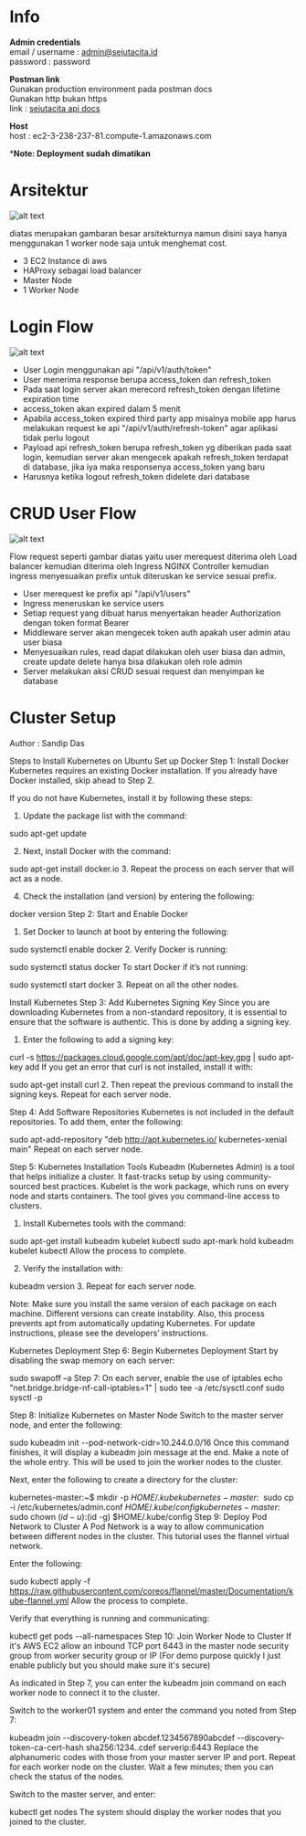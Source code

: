 # Info
**Admin credentials** <br>
email / username	: admin@sejutacita.id <br>
password			: password

**Postman link** <br>
Gunakan production environment pada postman docs <br>
Gunakan http bukan https <br>
link : [sejutacita api docs](https://documenter.getpostman.com/view/11962530/TVsskUi6)

**Host** <br>
host : ec2-3-238-237-81.compute-1.amazonaws.com <br>

***Note: Deployment sudah dimatikan**

# Arsitektur

![alt text](https://github.com/Rampo0/assignment-test/blob/master/image/Keseluruhan%20Arisitektur.png) <br>

diatas merupakan gambaran besar arsitekturnya namun disini saya hanya menggunakan 1 worker node saja untuk menghemat cost.

- 3 EC2 Instance di aws
- HAProxy sebagai load balancer
- Master Node
- 1 Worker Node

# Login Flow

![alt text](https://github.com/Rampo0/assignment-test/blob/master/image/Auth%20Login%20Flow.png) <br>

- User Login menggunakan api "/api/v1/auth/token"
- User menerima response berupa access_token dan refresh_token
- Pada saat login server akan merecord refresh_token dengan lifetime expiration time
- access_token akan expired dalam 5 menit
- Apabila access_token expired third party app misalnya mobile app harus melakukan request ke api "/api/v1/auth/refresh-token" agar aplikasi tidak perlu logout
- Payload api refresh_token berupa refresh_token yg diberikan pada saat login, kemudian server akan mengecek apakah refresh_token terdapat di database, jika iya maka responsenya access_token yang baru
- Harusnya ketika logout refresh_token didelete dari database

# CRUD User Flow

![alt text](https://github.com/Rampo0/assignment-test/blob/master/image/CRUD%20Flow.png) <br>

Flow request seperti gambar diatas yaitu user merequest diterima oleh Load balancer kemudian diterima oleh Ingress NGINX Controller kemudian ingress menyesuaikan prefix untuk diteruskan ke service sesuai prefix.

- User merequest ke prefix api "/api/v1/users"
- Ingress meneruskan ke service users
- Setiap request yang dibuat harus menyertakan header Authorization dengan token format Bearer
- Middleware server akan mengecek token auth apakah user admin atau user biasa
- Menyesuaikan rules, read dapat dilakukan oleh user biasa dan admin, create update delete hanya bisa dilakukan oleh role admin
- Server melakukan aksi CRUD sesuai request dan menyimpan ke database

# Cluster Setup

Author : Sandip Das

Steps to Install Kubernetes on Ubuntu
Set up Docker
Step 1: Install Docker
Kubernetes requires an existing Docker installation. If you already have Docker installed, skip ahead to Step 2.

If you do not have Kubernetes, install it by following these steps:

1. Update the package list with the command:

sudo apt-get update


2. Next, install Docker with the command:

sudo apt-get install docker.io
3. Repeat the process on each server that will act as a node.

4. Check the installation (and version) by entering the following:

docker version
Step 2: Start and Enable Docker
1. Set Docker to launch at boot by entering the following:

sudo systemctl enable docker
2. Verify Docker is running:

sudo systemctl status docker
To start Docker if it’s not running:

sudo systemctl start docker
3. Repeat on all the other nodes.

Install Kubernetes
Step 3: Add Kubernetes Signing Key
Since you are downloading Kubernetes from a non-standard repository, it is essential to ensure that the software is authentic. This is done by adding a signing key.

1. Enter the following to add a signing key:

curl -s https://packages.cloud.google.com/apt/doc/apt-key.gpg | sudo apt-key add
If you get an error that curl is not installed, install it with:

sudo apt-get install curl
2. Then repeat the previous command to install the signing keys. Repeat for each server node.

Step 4: Add Software Repositories
Kubernetes is not included in the default repositories. To add them, enter the following:

sudo apt-add-repository "deb http://apt.kubernetes.io/ kubernetes-xenial main"
Repeat on each server node.

Step 5: Kubernetes Installation Tools
Kubeadm (Kubernetes Admin) is a tool that helps initialize a cluster. It fast-tracks setup by using community-sourced best practices. Kubelet is the work package, which runs on every node and starts containers. The tool gives you command-line access to clusters.

1. Install Kubernetes tools with the command:

sudo apt-get install kubeadm kubelet kubectl
sudo apt-mark hold kubeadm kubelet kubectl
Allow the process to complete.

2. Verify the installation with:

kubeadm version
3. Repeat for each server node.

Note: Make sure you install the same version of each package on each machine. Different versions can create instability. Also, this process prevents apt from automatically updating Kubernetes. For update instructions, please see the developers’ instructions.

Kubernetes Deployment
Step 6: Begin Kubernetes Deployment
Start by disabling the swap memory on each server:

sudo swapoff –a
Step 7:
On each server, enable the use of iptables 
echo "net.bridge.bridge-nf-call-iptables=1" | sudo tee -a /etc/sysctl.conf
sudo sysctl -p

Step 8: Initialize Kubernetes on Master Node
Switch to the master server node, and enter the following:

sudo kubeadm init --pod-network-cidr=10.244.0.0/16
Once this command finishes, it will display a kubeadm join message at the end. Make a note of the whole entry. This will be used to join the worker nodes to the cluster.

Next, enter the following to create a directory for the cluster:

kubernetes-master:~$ mkdir -p $HOME/.kube
kubernetes-master:~$ sudo cp -i /etc/kubernetes/admin.conf $HOME/.kube/config
kubernetes-master:~$ sudo chown $(id -u):$(id -g) $HOME/.kube/config
Step 9: Deploy Pod Network to Cluster
A Pod Network is a way to allow communication between different nodes in the cluster. This tutorial uses the flannel virtual network.

Enter the following:

sudo kubectl apply -f https://raw.githubusercontent.com/coreos/flannel/master/Documentation/kube-flannel.yml
Allow the process to complete.

Verify that everything is running and communicating:

kubectl get pods --all-namespaces
Step 10: Join Worker Node to Cluster
If it's AWS EC2 allow an inbound TCP port 6443 in the master node security group from worker security group or IP (For demo purpose quickly I just enable publicly but you should make sure it's secure)

As indicated in Step 7, you can enter the kubeadm join command on each worker node to connect it to the cluster.

Switch to the worker01 system and enter the command you noted from Step 7:

kubeadm join --discovery-token abcdef.1234567890abcdef --discovery-token-ca-cert-hash sha256:1234..cdef serverip:6443
Replace the alphanumeric codes with those from your master server IP and port. Repeat for each worker node on the cluster. Wait a few minutes; then you can check the status of the nodes.

Switch to the master server, and enter:

kubectl get nodes
The system should display the worker nodes that you joined to the cluster.
